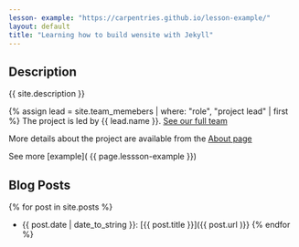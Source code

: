 ```yaml
---
lesson- example: "https://carpentries.github.io/lesson-example/" 
layout: default
title: "Learning how to build wensite with Jekyll"
---
```



## Description
{{ site.description }}

{% assign lead = site.team_memebers | where: "role", "project lead" | first %}
The project is led by {{ lead.name }}.
[See our full team](/about#team)

More details about the project are available from the [About page](about.md)

See more [example]( {{ page.lessson-example }})

## Blog Posts

{% for post in site.posts %}
- {{ post.date | date_to_string }}: [{{ post.title }}]({{ post.url )}}
{% endfor %}






